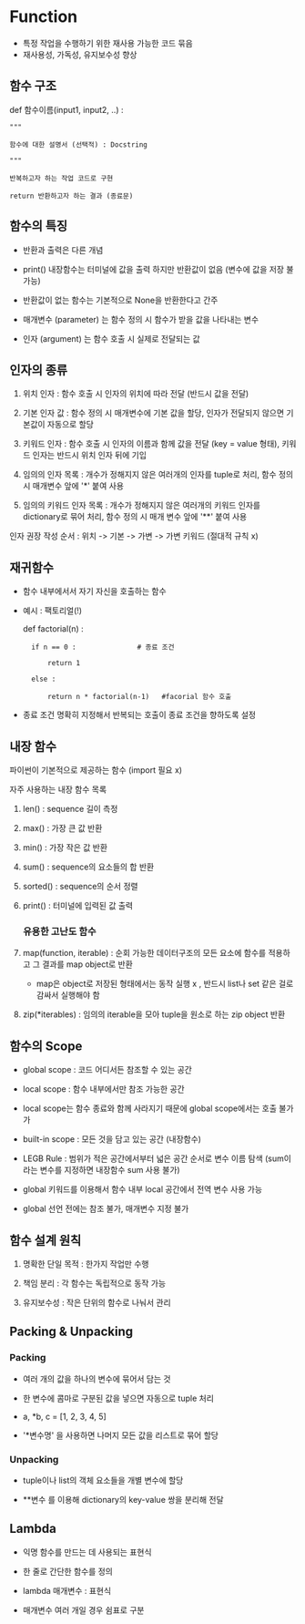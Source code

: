 # Function
- 특정 작업을 수행하기 위한 재사용 가능한 코드 묶음
- 재사용성, 가독성, 유지보수성 향상

## 함수 구조

def 함수이름(input1, input2, ..) : 

    """

    함수에 대한 설명서 (선택적) : Docstring

    """

    반복하고자 하는 작업 코드로 구현

    return 반환하고자 하는 결과 (종료문)

## 함수의 특징

- 반환과 출력은 다른 개념

- print() 내장함수는 터미널에 값을 출력 하지만 반환값이 없음 (변수에 값을 저장 불가능)

- 반환값이 없는 함수는 기본적으로 None을 반환한다고 간주

- 매개변수 (parameter) 는 함수 정의 시 함수가 받을 값을 나타내는 변수

- 인자 (argument) 는 함수 호출 시 실제로 전달되는 값


## 인자의 종류

1. 위치 인자 : 함수 호출 시 인자의 위치에 따라 전달 (반드시 값을 전달)

2. 기본 인자 값 : 함수 정의 시 매개변수에 기본 값을 할당, 인자가 전달되지 않으면 기본값이 자동으로 할당

3. 키워드 인자 : 함수 호출 시 인자의 이름과 함께 값을 전달 (key = value 형태), 키워드 인자는 반드시 위치 인자 뒤에 기입

4. 임의의 인자 목록 : 개수가 정해지지 않은 여러개의 인자를 tuple로 처리, 함수 정의 시 매개변수 앞에 '*' 붙여 사용

5. 임의의 키워드 인자 목록 : 개수가 정해지지 않은 여러개의 키워드 인자를 dictionary로 묶어 처리, 함수 정의 시 매개 변수 앞에 '**' 붙여 사용

인자 권장 작성 순서 : 위치 -> 기본 -> 가변 -> 가변 키워드 (절대적 규칙 x)

## 재귀함수

- 함수 내부에서서 자기 자신을 호출하는 함수 

- 예시 : 팩토리얼(!) 

    def factorial(n) : 

        if n == 0 :               # 종료 조건

            return 1
        
        else : 

            return n * factorial(n-1)   #facorial 함수 호출        
        
- 종료 조건 명확히 지정해서 반복되는 호출이 종료 조건을 향하도록 설정

## 내장 함수

파이썬이 기본적으로 제공하는 함수 (import 필요 x)

자주 사용하는 내장 함수 목록

1. len() : sequence 길이 측정
2. max() : 가장 큰 값 반환
3. min() : 가장 작은 값 반환
4. sum() : sequence의 요소들의 합 반환
5. sorted() : sequence의 순서 정렬
6. print() : 터미널에 입력된 값 출력

    ### 유용한 고난도 함수

7. map(function, iterable) : 순회 가능한 데이터구조의 모든 요소에 함수를 적용하고 그 결과를 map object로 반환

    - map은 object로 저장된 형태에서는 동작 실행 x , 반드시 list나 set 같은 걸로 감싸서 실행해야 함

8. zip(*iterables) : 임의의 iterable을 모아 tuple을 원소로 하는 zip object 반환

## 함수의 Scope

- global scope : 코드 어디서든 참조할 수 있는 공간

- local scope : 함수 내부에서만 참조 가능한 공간

- local scope는 함수 종료와 함께 사라지기 때문에 global scope에서는 호출 불가가

- built-in scope : 모든 것을 담고 있는 공간 (내장함수)

- LEGB Rule : 범위가 적은 공간에서부터 넓은 공간 순서로 변수 이름 탐색 (sum이라는 변수를 지정하면 내장함수 sum 사용 불가)

- global 키워드를 이용해서 함수 내부 local 공간에서 전역 변수 사용 가능

- global 선언 전에는 참조 불가, 매개변수 지정 불가


## 함수 설계 원칙

1. 명확한 단일 목적 : 한가지 작업만 수행

2. 책임 분리 : 각 함수는 독립적으로 동작 가능

3. 유지보수성 : 작은 단위의 함수로 나눠서 관리


## Packing & Unpacking

### Packing 

- 여러 개의 값을 하나의 변수에 묶어서 담는 것

- 한 변수에 콤마로 구분된 값을 넣으면 자동으로 tuple 처리

- a, *b, c = [1, 2, 3, 4, 5]

- '*변수명' 을 사용하면 나머지 모든 값을 리스트로 묶어 할당


### Unpacking

- tuple이나 list의 객체 요소들을 개별 변수에 할당

- **변수 를 이용해 dictionary의 key-value 쌍을 분리해 전달


## Lambda

-  익명 함수를 만드는 데 사용되는 표현식

- 한 줄로 간단한 함수를 정의

- lambda 매개변수 : 표현식

- 매개변수 여러 개일 경우 쉼표로 구분
